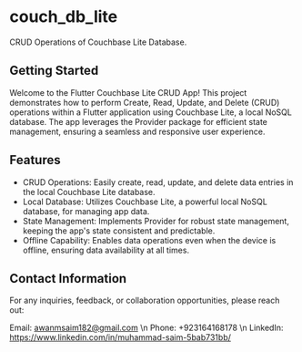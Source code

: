 # couch_db_lite

CRUD Operations of Couchbase Lite Database.

## Getting Started

Welcome to the Flutter Couchbase Lite CRUD App! This project demonstrates how to perform Create, Read, Update, and Delete (CRUD) operations within a Flutter application using Couchbase Lite, a local NoSQL database. The app leverages the Provider package for efficient state management, ensuring a seamless and responsive user experience.

## Features
* CRUD Operations: Easily create, read, update, and delete data entries in the local Couchbase Lite database.
* Local Database: Utilizes Couchbase Lite, a powerful local NoSQL database, for managing app data.
* State Management: Implements Provider for robust state management, keeping the app's state consistent and predictable.
* Offline Capability: Enables data operations even when the device is offline, ensuring data availability at all times.

## Contact Information
For any inquiries, feedback, or collaboration opportunities, please reach out:

Email: awanmsaim182@gmail.com \n
Phone: +923164168178 \n
LinkedIn: https://www.linkedin.com/in/muhammad-saim-5bab731bb/
